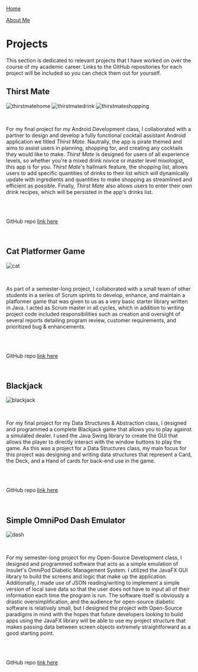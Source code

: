 [Home](./)

[About Me](./aboutme.md)

# Projects

This section is dedicated to relevant projects that I have worked on over the course
of my academic career. Links to the GitHub repositories for each project will be included so you can
check them out for yourself.

## Thirst Mate

![thirstmatehome](./assets/images/thirstmatehome.png)
![thirstmatedrink](./assets/images/thirstmatedrink.png)
![thirstmateshopping](./assets/images/thirstmateshopping.png)

<br>

For my final project for my Android Development class, I collaborated with a partner to design
and develop a fully functional cocktail assistant Android application we titled *Thirst Mate*. 
Nautrally, the app is pirate themed and aims to assist users in planning, shopping for, and creating
any cocktails they would like to make. *Thirst Mate* is designed for users of all experience levels, so whether you're
a mixed drink novice or master level mixologist, this app is for you. *Thirst Mate*'s hallmark feature, the shopping list,
allows users to add specific quantities of drinks to their list which will dynamically update with
ingredients and quantities to make shopping as streamlined and efficient as possible. Finally, *Thirst Mate* also
allows users to enter their own drink recipes, which will be persisted in the app's drinks list.

<br />

<br>

GitHub repo [link here](https://github.com/jjtheall/ThirstMate)

<br/>

## Cat Platformer Game

![cat](./assets/images/cat-platformer-game.png)

<br>

As part of a semester-long project, I collaborated with a small team of other students
in a series of Scrum sprints to develop, enhance, and maintain a platformer game that
was given to us as a very basic starter library written in Java. I acted as Scrum master in all cycles, which in addition to writing project code
included responsibilities such as creation and oversight of several reports detailing program review, customer requirements, and prioritized bug & enhancements.

<br />

<br>

GitHub repo [link here](https://github.com/mmills2/SER-225-Platformer-Game) 

<br />

## Blackjack

![blackjack](./assets/images/blackjack.png)

<br>

For my final project for my Data Structures & Abstraction class, I designed and
programmed a complete Blackjack game that allows you to play against a simulated dealer.
I used the Java Swing library to create the GUI that allows the player to directly interact
with the window buttons to play the game. As this was a project for a Data Structures class,
my main focus for this project was designing and writing data structures that represent a Card,
the Deck, and a Hand of cards for back-end use in the game.

<br />

<br>

GitHub repo [link here](https://github.com/jjtheall/Blackjack)

<br/>

## Simple OmniPod Dash Emulator

![dash](./assets/images/omnipod-dash.png)

<br>

For my semester-long project for my Open-Source Development class, I designed and programmed software that
acts as a simple emulation of Insulet's OmniPod Diabetic Management System. I utilized the JavaFX GUI library to build
the screens and logic that make up the application. Additionally, I made use of JSON reading/writing to implement a simple version
of local save data so that the user does not have to input all of their information each time the program is run. The software itself is obviously
a drastic oversimplification, and the audience for open-source diabetic software is relatively small, but I designed the project with Open-Source paradigms in mind with the hopes that future developers
looking to build apps using the JavaFX library will be able to use my project structure that makes passing data
between screen objects extremely straightforward as a good starting point. 

<br />

<br>

GitHub repo [link here](https://github.com/jjtheall/DashV1-1)

<br />
